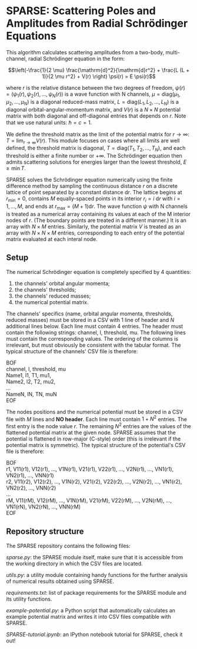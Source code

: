 # SPARSE: Scattering Poles and Amplitudes from Radial Schrödinger Equations

This algorithm calculates scattering amplitudes from a two-body, multi-channel, radial Schrödinger equation in the form:

$$\left(-\frac{1}{2 \mu} \frac{\mathrm{d}^2}{\mathrm{d}r^2} + \frac{L (L + 1)}{2 \mu r^2} + V(r) \right) \psi(r) = E \psi(r)$$

where $r$ is the relative distance between the two degrees of freedom,
$\psi(r)=(\psi_1(r),\psi_2(r),\dots,\psi_N(r))$ is a wave function with N channels,
$\mu = \mathrm{diag}(\mu_1, \mu_2, \dots, \mu_N)$ is a diagonal reduced-mass matrix,
$L=\mathrm{diag}(L_1, L_2, \dots, L_N)$ is a diagonal orbital-angular-momentum matrix,
and $V(r)$ is a $N \times N$ potential matrix with both diagonal and off-diagonal entries that depends on $r$.
Note that we use natural units: $\hbar=c=1$.

We define the threshold matrix as the limit of the potential matrix for $r\to\infty$: $T=\lim_{r\to\infty}V(r)$.
This module focuses on cases where all limits are well defined,
the threshold matrix is diagonal, $T=\mathrm{diag}(T_1,T_2,\dots,T_N)$, and each threshold is either a finite number or $+\infty$.
The Schrödinger equation then admits scattering solutions for energies larger than the lowest threshold, $E \geq \min T$.

SPARSE solves the Schrödinger equation numerically using the finite difference method by sampling the continuous distance $r$ on a discrete
lattice of point separated by a constant distance $\mathrm{d}r$. The lattice begins at $r_\text{min}=0$, contains $M$ equally-spaced points in its interior
$r_i=i ~ \mathrm{d}r$ with $i=1,\dots,M$, and ends at $r_\text{max}=(M+1) \mathrm{d}r$.
The wave function $\psi$ with N channels is treated as a numerical array containing its values at each of the M interior nodes of $r$.
(The boundary points are treated in a different manner.)
It is an array with $N \times M$ entries. Similarly, the potential matrix $V$ is treated as an array with $N \times N \times M$ entries, corresponding to
each entry of the potential matrix evaluated at each interal node.

## Setup

The numerical Schrödinger equation is completely specified by 4 quantities:  
1. the channels' orbital angular momenta;
2. the channels' thresholds;
3. the channels' reduced masses;
4. the numerical potential matrix.

The channels' specifics (name, orbital angular momenta, thresholds, reduced masses) must be stored in a CSV with 1 line of header and $N$ additional lines below.
Each line must contain 4 entries.
The header must contain the following strings: channel, l, threshold, mu.
The following lines must contain the corresponding values.
The ordering of the columns is irrelevant, but must obviously be consistent with the tabular format.
The typical structure of the channels' CSV file is therefore:

BOF  
channel, l, threshold, mu  
Name1, l1, T1, mu1,  
Name2, l2, T2, mu2,  
...  
NameN, lN, TN, muN  
EOF  

The nodes positions and the numerical potential must be stored in a CSV file with $M$ lines and **NO header**.
Each line must contain $1 + N^2$ entries.
The first entry is the node value $r$.
The remaining $N^2$ entries are the values of the flattened potential matrix at the given node.
SPARSE assumes that the potential is flattened in row-major (C-style) order
(this is irrelevant if the potential matrix is symmetric).
The typical structure of the potential's CSV file is therefore:

BOF  
r1, V11(r1), V12(r1), ..., V1N(r1), V21(r1), V22(r1), ..., V2N(r1), ..., VN1(r1), VN2(r1), ..., VNN(r1)  
r2, V11(r2), V12(r2), ..., V1N(r2), V21(r2), V22(r2), ..., V2N(r2), ..., VN1(r2), VN2(r2), ..., VNN(r2)  
...  
rM, V11(rM), V12(rM), ..., V1N(rM), V21(rM), V22(rM), ..., V2N(rM), ..., VN1(rN), VN2(rN), ..., VNN(rM)  
EOF

## Repository structure

The SPARSE repository contains the following files:

*sparse.py*: the SPARSE module itself, make sure that it is accessible from the working directory in which the CSV files are located.

*utils.py*: a utility module containing handy functions for the further analysis of numerical results obtained using SPARSE.

*requirements.txt*: list of package requirements for the SPARSE module and its utility functions.

*example-potential.py*: a Python script that automatically calculates an example potential matrix and writes it into CSV files compatible with SPARSE.

*SPARSE-tutorial.ipynb*: an IPython notebook tutorial for SPARSE, check it out!
